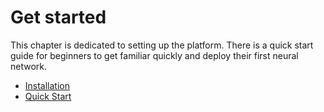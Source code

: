# Get started

This chapter is dedicated to setting up the platform. There is a quick start guide for beginners to get familiar quickly and deploy their first neural network.

* [Installation](installation.md)
* [Quick Start](started/quick\_start/)

